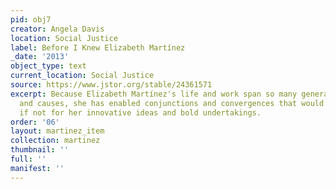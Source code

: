 ```yaml
---
pid: obj7
creator: Angela Davis
location: Social Justice
label: Before I Knew Elizabeth Martínez
_date: '2013'
object_type: text
current_location: Social Justice
source: https://www.jstor.org/stable/24361571
excerpt: Because Elizabeth Martínez's life and work span so many generations, communities,
  and causes, she has enabled conjunctions and convergences that would have been inconceivable
  if not for her innovative ideas and bold undertakings.
order: '06'
layout: martinez_item
collection: martinez
thumbnail: ''
full: ''
manifest: ''
---
```

